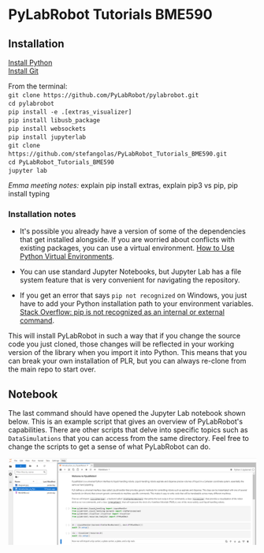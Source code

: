 # PyLabRobot Tutorials BME590

## Installation

[Install Python](https://www.python.org/downloads/release/python-3110/)</br>
[Install Git](https://git-scm.com/downloads)</br>


From the terminal:</br>
`git clone https://github.com/PyLabRobot/pylabrobot.git` </br>
`cd pylabrobot`</br>
`pip install -e .[extras_visualizer]`</br>
`pip install libusb_package`</br>
`pip install websockets`</br>
`pip install jupyterlab`</br>
`git clone https://github.com/stefangolas/PyLabRobot_Tutorials_BME590.git`</br>
`cd PyLabRobot_Tutorials_BME590`</br>
`jupyter lab`</br>

*Emma meeting notes:* explain pip install extras, explain pip3 vs pip, pip install typing

### Installation notes

* It's possible you already have a version of some of the dependencies that get installed alongside. If you are worried about conflicts with existing packages, you can use a virtual environment. [How to Use Python Virtual Environments](https://realpython.com/python-virtual-environments-a-primer/).

* You can use standard Jupyter Notebooks, but Jupyter Lab has a file system feature that is very convenient for navigating the repository.

* If you get an error that says `pip not recognized` on Windows, you just have to add your Python installation path to your environment variables. [Stack Overflow: pip is not recognized as an internal or external command](https://stackoverflow.com/questions/23708898/pip-is-not-recognized-as-an-internal-or-external-command).


This will install PyLabRobot in such a way that if you change the source code you just cloned, those changes will be reflected in your working version of the library when you import it into Python. This means that you can break your own installation of PLR, but you can always re-clone from the main repo to start over.

## Notebook
 The last command should have opened the Jupyter Lab notebook shown below. This is an example script that gives an overview of PyLabRobot's capabilities.
 There are other scripts that delve into specific topics such as `DataSimulations` that you can access from the same directory. Feel free to change the scripts
 to get a sense of what PyLabRobot can do.

 ![image](Readme_Images/screenshot.png)
